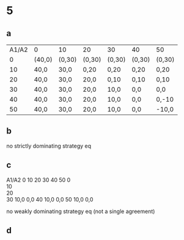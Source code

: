 # 5
## a
|       |        |        |        |       |         |         |
|-------|--------|--------|--------|-------|---------|---------|
| A1/A2 | 0      | 10     | 20     | 30    | 40      | 50      |
| 0     | (40,0) | (0,30) | (0,30) | (0,30) | (0,30) | (0,30) |
| 10    | 40,0   | 30,0   | 0,20   | 0,20  | 0,20    | 0,20    |
| 20    | 40,0   | 30,0   | 20,0   | 0,10  | 0,10    | 0,10    |
| 30    | 40,0   | 30,0   | 20,0   | 10,0  | 0,0     | 0,0     |
| 40    | 40,0   | 30,0   | 20,0   | 10,0  | 0,0     | 0,-10   |
| 50    | 40,0   | 30,0   | 20,0   | 10,0  | 0,0     | -10,0   |

## b
no strictly dominating strategy eq

## c
A1/A2	0	10	20	30	40	50
0						
10						
20						
30				10,0	0,0	
40				10,0	0,0	
50				10,0	0,0	

no weakly dominating strategy eq (not a single agreement)

## d
